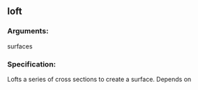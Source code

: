 ## loft
### Arguments: 
surfaces
### Specification: 
Lofts a series of cross sections to create a surface. Depends on
